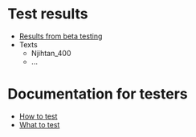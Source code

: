 # Test results

- [Results from beta testing](betaresults.html)
- Texts
  - Njihtan_400
  - ...

# Documentation for testers

- [How to test](howtotest.html)
- [What to test](whattotest.html)
